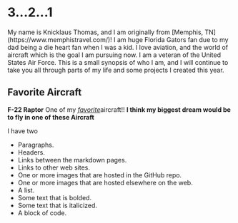<!DOCTYPE html>
<html>
<body>
<h1> 3...2...1 </h1>
<p>My name is Knicklaus Thomas, and I am originally from [Memphis, TN](https://www.memphistravel.com/)! I am huge Florida Gators fan due to my dad being a die heart fan when I was a kid. I love aviation, and the world of aircraft which is the goal I am pursuing now. I am a veteran of the United States Air Force. This is a small synopsis of who I am, and I will continue to take you all through parts of my life and some projects I created this year. </p>
</body>
</html>

## Favorite Aircraft

**F-22 Raptor** One of my [*favorite*](https://en.wikipedia.org/wiki/Lockheed_Martin_F-22_Raptor)aircraft!! **I think my biggest dream would be to fly in one of these Aircraft**


I have two

* Paragraphs.
* Headers.
* Links between the markdown pages.
* Links to other web sites.
* One or more images that are hosted in the GitHub repo.
* One or more images that are hosted elsewhere on the web.
* A list.
* Some text that is bolded.
* Some text that is italicized.
* A block of code.
